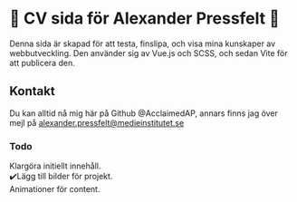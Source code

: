 # 🚀 CV sida för Alexander Pressfelt 🚀
Denna sida är skapad för att testa, finslipa, och visa mina kunskaper av webbutveckling. Den använder sig av Vue.js och SCSS, och sedan Vite för att publicera den. 

## Kontakt

Du kan alltid nå mig här på Github @AcclaimedAP, annars finns jag över mejl på alexander.pressfelt@medieinstitutet.se

### Todo

Klargöra initiellt innehåll.  
✔️Lägg till bilder för projekt.  
Animationer för content.